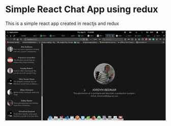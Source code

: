 # Simple React Chat App using redux

This is a simple react app created in reactjs and redux

![ChatAPP in redux](/static-accets/chatVideo.gif)
